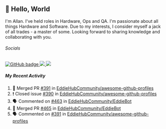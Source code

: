 ## :wave: Hello, World

I'm Allan. I've held roles in Hardware, Ops and QA. I'm passionate about all things Hardware and Software. Due to my interests, I consider myself a jack of all trades - a master of some. Looking forward to sharing knowledge and collaborating with you.

###### Socials
<p align="left">
  <a href="https://github.com/allanregush?tab=followers">
    <img src="https://img.shields.io/github/followers/allanregush?label=Followers&logo=GitHub&style=for-the-badge" alt="GitHub badge" />
  </a>
  <a href="http://twitter.com/allanregush">
    <img src="https://img.shields.io/twitter/follow/allanregush?label=Twitter&logo=twitter&style=for-the-badge" />
  </a>
  <a href="http://youtube.com/channel/UCm3gi8KLvEcIHT1SzSqeOcg?sub_confirmation=1">
    <img src="https://img.shields.io/youtube/views/hdtmIWETSTI?label=YouTube&logo=YouTube&style=for-the-badge" />
  </a>
</p>

##### My Recent Activity
<!--START_SECTION:activity-->
1. 🎉 Merged PR [#391](https://github.com/EddieHubCommunity/awesome-github-profiles/pull/391) in [EddieHubCommunity/awesome-github-profiles](https://github.com/EddieHubCommunity/awesome-github-profiles)
2. ❗️ Closed issue [#390](https://github.com/EddieHubCommunity/awesome-github-profiles/issues/390) in [EddieHubCommunity/awesome-github-profiles](https://github.com/EddieHubCommunity/awesome-github-profiles)
3. 🗣 Commented on [#463](https://github.com/EddieHubCommunity/EddieBot/issues/463) in [EddieHubCommunity/EddieBot](https://github.com/EddieHubCommunity/EddieBot)
4. 🎉 Merged PR [#465](https://github.com/EddieHubCommunity/EddieBot/pull/465) in [EddieHubCommunity/EddieBot](https://github.com/EddieHubCommunity/EddieBot)
5. 🗣 Commented on [#391](https://github.com/EddieHubCommunity/awesome-github-profiles/issues/391) in [EddieHubCommunity/awesome-github-profiles](https://github.com/EddieHubCommunity/awesome-github-profiles)
<!--END_SECTION:activity-->

<!--
**AllanRegush/AllanRegush** is a ✨ _special_ ✨ repository because its `README.md` (this file) appears on your GitHub profile.

Here are some ideas to get you started:

- 🔭 I’m currently working on ...
- 🌱 I’m currently learning ...
- 👯 I’m looking to collaborate on ...
- 🤔 I’m looking for help with ...
- 💬 Ask me about ...
- 📫 How to reach me: ...
- 😄 Pronouns: ...
- ⚡ Fun fact: ...
-->
